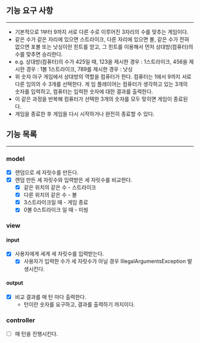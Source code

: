 ## 기능 요구 사항

---

- 기본적으로 1부터 9까지 서로 다른 수로 이루어진 3자리의 수를 맞추는 게임이다.
- 같은 수가 같은 자리에 있으면 스트라이크, 다른 자리에 있으면 볼, 같은 수가 전혀 없으면 포볼 또는 낫싱이란 힌트를 얻고, 그 힌트를 이용해서 먼저 상대방(컴퓨터)의 수를 맞추면 승리한다.
- e.g. 상대방(컴퓨터)의 수가 425일 때, 123을 제시한 경우 : 1스트라이크, 456을 제시한 경우 : 1볼 1스트라이크, 789를 제시한 경우 : 낫싱
- 위 숫자 야구 게임에서 상대방의 역할을 컴퓨터가 한다. 컴퓨터는 1에서 9까지 서로 다른 임의의 수 3개를 선택한다. 게 임 플레이어는 컴퓨터가 생각하고 있는 3개의 숫자를 입력하고, 컴퓨터는 입력한 숫자에 대한 결과를 출력한다.
- 이 같은 과정을 반복해 컴퓨터가 선택한 3개의 숫자를 모두 맞히면 게임이 종료된다.
- 게임을 종료한 후 게임을 다시 시작하거나 완전히 종료할 수 있다.

## 기능 목록

---

### model
- [X] 랜덤으로 세 자릿수를 만든다.
- [X] 랜덤 만든 세 자릿수와 입력받은 세 자릿수를 비교한다. 
  - [X] 같은 위치의 같은 수 - 스트라이크
  - [X] 다른 위치의 같은 수 - 볼
  - [X] 3스트라이크일 때 - 게임 종료
  - [X] 0볼 0스트라이크 일 때 - 미씽 

### view
#### input
- [X] 사용자에게 세게 세 자릿수를 입력받는다.
  - [X] 사용자가 입력한 수가 세 자릿수가 아닐 경우 IllegalArgumentsException 발생시킨다.

#### output
- [X] 비교 결과를 매 턴 마다 출력한다.
  - 턴이란 숫자를 요구하고, 결과를 출력하기 까지이다.

### controller
- [ ] 매 턴을 진행시킨다.